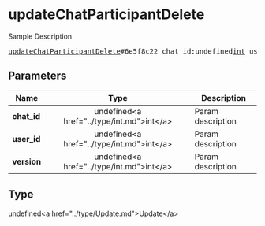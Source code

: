 # updateChatParticipantDelete

Sample Description

<pre>
<a href="../constructor/updateChatParticipantDelete.md">updateChatParticipantDelete</a>#6e5f8c22 chat_id:undefined<a href="../type/int.md">int</a> user_id:undefined<a href="../type/int.md">int</a> version:undefined<a href="../type/int.md">int</a> = undefined<a href="../type/Update.md">Update</a>;
</pre>

## Parameters

| Name | Type | Description |
|------|:----:|-------------|
| **chat_id** | undefined&lt;a href=&#34;../type/int.md&#34;&gt;int&lt;/a&gt; | Param description |
| **user_id** | undefined&lt;a href=&#34;../type/int.md&#34;&gt;int&lt;/a&gt; | Param description |
| **version** | undefined&lt;a href=&#34;../type/int.md&#34;&gt;int&lt;/a&gt; | Param description |

## Type

undefined&lt;a href=&#34;../type/Update.md&#34;&gt;Update&lt;/a&gt;
